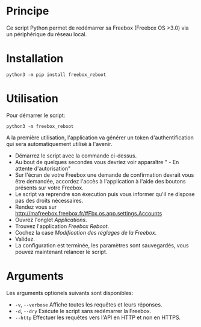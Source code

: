 # Principe

Ce script Python permet de redémarrer sa Freebox (Freebox OS >3.0) via un périphérique du réseau local.

# Installation

```
python3 -m pip install freebox_reboot
```
  
# Utilisation 

Pour démarrer le script:

```
python3 -m freebox_reboot
```

A la première utilisation, l'application va générer un token d'authentification qui sera automatiquement utilisé à l'avenir.

- Démarrez le script avec la commande ci-dessus.
- Au bout de quelques secondes vous devriez voir apparaître " - En attente d'autorisation"
- Sur l'écran de votre Freebox une demande de confirmation devrait vous être demandée, accordez l'accès à l'application à l'aide des boutons présents sur votre Freebox.
- Le script va reprendre son éxecution puis vous informer qu'il ne dispose pas des droits nécessaires.
- Rendez vous sur http://mafreebox.freebox.fr/#Fbx.os.app.settings.Accounts
- Ouvrez l'onglet *Applications*.
- Trouvez l'application *Freebox Reboot*.
- Cochez la case *Modification des réglages de la Freebox*.
- Validez.
- La configuration est terminée, les paramètres sont sauvegardés, vous pouvez maintenant relancer le script.

# Arguments

Les arguments optionels suivants sont disponibles:

- `-v`, `--verbose` Affiche toutes les requêtes et leurs réponses.
- `-d`, `--dry` Exécute le script sans redémarrer la Freebox.
- `--http` Effectuer les requêtes vers l'API en HTTP et non en HTTPS.
